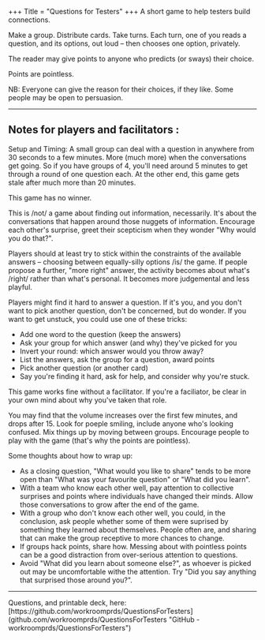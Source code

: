 +++
Title = "Questions for Testers"
+++
A short game to help testers build connections.

Make a group. Distribute cards. Take turns. Each turn, one of you reads a question, and its options, out loud – then chooses one option, privately.

The reader may give points to anyone who predicts (or sways) their choice.

Points are pointless.

NB: Everyone can give the reason for their choices, if they like. Some people may be open to persuasion.

<HR>
	
## Notes for players and facilitators :

Setup and Timing: A small group can deal with a question in anywhere from 30 seconds to a few minutes. More (much more) when the conversations get going. So if you have groups of 4, you'll need around 5 minutes to get through a round of one question each. At the other end, this game gets stale after much more than 20 minutes.

This game has no winner.

This is /not/ a game about finding out information, necessarily. It's about the conversations that happen around those nuggets of information. Encourage each other's surprise, greet their scepticism when they wonder "Why would you do that?".

Players should at least try to stick within the constraints of the available answers – choosing between equally-silly options /is/ the game. If people propose a further, "more right" answer, the activity becomes about what's /right/ rather than what's personal. It becomes more judgemental and less playful.

Players might find it hard to answer a question. If it's you, and you don't want to pick another question, don't be concerned, but do wonder. If you want to get unstuck, you could use one of these tricks:

* Add one word to the question (keep the answers)
* Ask your group for which answer (and why) they've picked for you
* Invert your round: which answer would you throw away?
* List the answers, ask the group for a question, award points 
* Pick another question (or another card) 
* Say you're finding it hard, ask for help, and consider why you're stuck.


This game works fine without a facilitator. If you're a faciliator, be clear in your own mind about why you've taken that role. 

You may find that the volume increases over the first few minutes, and drops after 15. Look for poeple smiling, include anyone who's looking confused. Mix things up by moving between groups. Encourage people to play with the game (that's why the points are pointless).

Some thoughts about how to wrap up:

* As a closing question, "What would you like to share" tends to be more open than "What was your favourite question" or "What did you learn".
* With a team who know each other well, pay attention to collective surprises and points where individuals have changed their minds. Allow those conversations to grow after the end of the game.	
* With a group who don't know each other well, you could, in the conclusion, ask people whether some of them were suprised by something they learned about themselves. People often are, and sharing that can make the group receptive to more chances to change.
* If groups hack points, share how. Messing about with pointless points can be a good distraction from over-serious attention to questions.
* Avoid "What did you learn about someone else?", as whoever is picked out may be uncomfortable withe the attention. Try "Did you say anything that surprised those around you?".
	
<hr>

<p>Questions, and printable deck, here: [https://github.com/workroomprds/QuestionsForTesters](github.com/workroomprds/QuestionsForTesters "GitHub - workroomprds/QuestionsForTesters")</p>